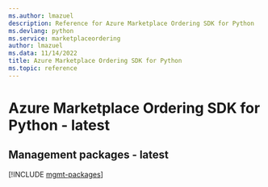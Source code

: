 ```yaml
---
ms.author: lmazuel
description: Reference for Azure Marketplace Ordering SDK for Python
ms.devlang: python
ms.service: marketplaceordering
author: lmazuel
ms.data: 11/14/2022
title: Azure Marketplace Ordering SDK for Python
ms.topic: reference
---
```

# Azure Marketplace Ordering SDK for Python - latest

## Management packages - latest
[!INCLUDE [mgmt-packages](marketplace-ordering-mgmt-index.md)]